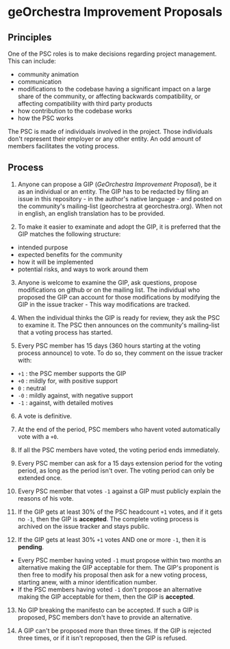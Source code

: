 # geOrchestra Improvement Proposals

## Principles

One of the PSC roles is to make decisions regarding project management. This can include:

- community animation
- communication
- modifications to the codebase having a significant impact on a large share of the community, or affecting backwards compatibility, or affecting compatibility with third party products
- how contribution to the codebase works
- how the PSC works

The PSC is made of individuals involved in the project. Those individuals don't represent their employer or any other entity. An odd amount of members facilitates the voting process.


## Process

1. Anyone can propose a GIP (*GeOrchestra Improvement Proposal*), be it as an individual or an entity. The GIP has to be redacted by filing an issue in this repository - in the author's native language - and posted on the community's mailing-list (georchestra at georchestra.org). When not in english, an english translation has to be provided.


2. To make it easier to examinate and adopt the GIP, it is preferred that the GIP matches the following structure:
  - intended purpose
  - expected benefits for the community
  - how it will be implemented
  - potential risks, and ways to work around them


3. Anyone is welcome to examine the GIP, ask questions, propose modifications on github or on the mailing list. The individual who proposed the GIP can account for those modifications by modifying the GIP in the issue tracker - This way modifications are tracked.


4. When the individual thinks the GIP is ready for review, they ask the PSC to examine it. The PSC then announces on the community's mailing-list that a voting process has started.


5. Every PSC member has 15 days (360 hours starting at the voting process announce) to vote. To do so, they comment on the issue tracker with:

  - `+1` : the PSC member supports the GIP
  - `+0` : mildly for, with positive support
  - `0` : neutral
  - `-0` : mildly against, with negative support
  - `-1` : against, with detailed motives


6. A vote is definitive.


7. At the end of the period, PSC members who havent voted automatically vote with a `+0`.


8. If all the PSC members have voted, the voting period ends immediately.


9. Every PSC member can ask for a 15 days extension period for the voting period, as long as the period isn't over. The voting period can only be extended once.


10. Every PSC member that votes `-1` against a GIP must publicly explain the reasons of his vote.


11. If the GIP gets at least 30% of the PSC headcount `+1` votes, and if it gets no `-1`, then the GIP is **accepted**. The complete voting process is archived on the issue tracker and stays public.


12. If the GIP gets at least 30% `+1` votes AND one or more `-1`, then it is **pending**.
  - Every PSC member having voted `-1` must propose within two months an alternative making the GIP acceptable for them. The GIP's proponent is then free to modify his proposal then ask for a new voting process, starting anew, with a minor identification number.
  - If the PSC members having voted `-1` don't propose an alternative making the GIP acceptable for them, then the GIP is **accepted**.


13. No GIP breaking the manifesto can be accepted. If such a GIP is proposed, PSC members don't have to provide an alternative.


14. A GIP can't be proposed more than three times. If the GIP is rejected three times, or if it isn't reproposed, then the GIP is refused.
